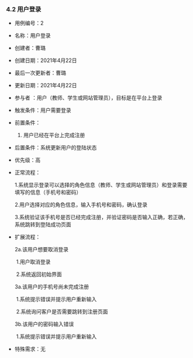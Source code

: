 ### 4.2 用户登录

- 用例编号：2

- 名称：用户登录                                               

- 创建者：曹璐

- 创建日期：2021年4月22日

- 最后一次更新者：曹璐

- 更新日期：2021年4月22日

- 参与者 ：用户（教师、学生或网站管理员），目标是在平台上登录

- 触发条件：用户需要登录

- 前置条件：

  1. 用户已经在平台上完成注册

- 后置条件：系统更新用户的登陆状态

- 优先级：高

- 正常流程：

  1.系统显示登录可以选择的角色信息（教师、学生或网站管理员）和登录需要填写的信息（手机号和密码）

  2.用户选择对应的角色信息，输入手机号和密码，确认登录

  3.系统验证该手机号是否已经完成注册，并验证密码是否输入正确，若正确，系统跳转到登陆成功页面

- 扩展流程：

  2a.该用户想要取消登录

  ​    1.用户取消登录

  ​	2.系统返回初始界面

  3a.该用户的手机号尚未完成注册

  ​	1.系统提示错误并提示用户重新输入

  ​	2.系统询问客户是否需要跳转到注册页面

  3b.该用户的密码输入错误

  ​	1.系统提示错误并提示用户重新输入

- 特殊需求：无
